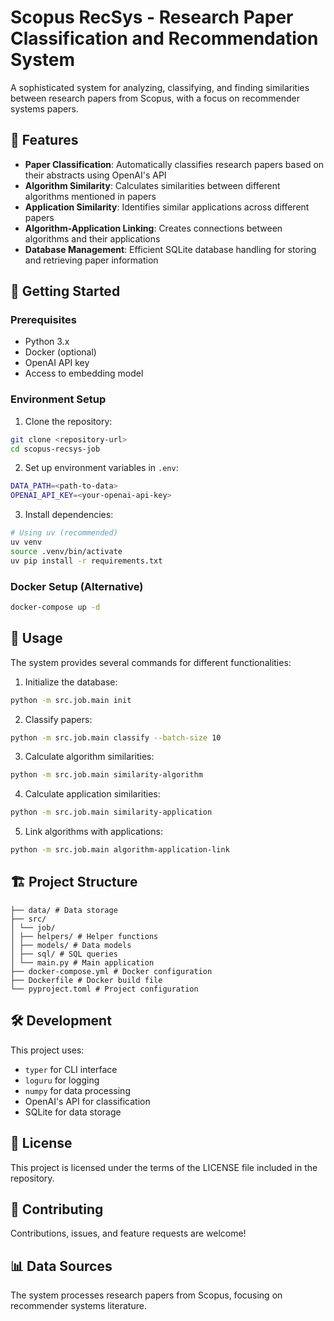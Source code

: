 # Scopus RecSys - Research Paper Classification and Recommendation System

A sophisticated system for analyzing, classifying, and finding similarities between research papers from Scopus, with a focus on recommender systems papers.

## 🌟 Features

- **Paper Classification**: Automatically classifies research papers based on their abstracts using OpenAI's API
- **Algorithm Similarity**: Calculates similarities between different algorithms mentioned in papers
- **Application Similarity**: Identifies similar applications across different papers
- **Algorithm-Application Linking**: Creates connections between algorithms and their applications
- **Database Management**: Efficient SQLite database handling for storing and retrieving paper information

## 🚀 Getting Started

### Prerequisites

- Python 3.x
- Docker (optional)
- OpenAI API key
- Access to embedding model

### Environment Setup

1. Clone the repository:
```bash
git clone <repository-url>
cd scopus-recsys-job
```

2. Set up environment variables in `.env`:
```bash
DATA_PATH=<path-to-data>
OPENAI_API_KEY=<your-openai-api-key>
```

3. Install dependencies:
```bash
# Using uv (recommended)
uv venv
source .venv/bin/activate
uv pip install -r requirements.txt
```

### Docker Setup (Alternative)

```bash
docker-compose up -d
```

## 🔧 Usage

The system provides several commands for different functionalities:

1. Initialize the database:
```bash
python -m src.job.main init
```

2. Classify papers:
```bash
python -m src.job.main classify --batch-size 10
```

3. Calculate algorithm similarities:
```bash
python -m src.job.main similarity-algorithm
```

4. Calculate application similarities:
```bash
python -m src.job.main similarity-application
```

5. Link algorithms with applications:
```bash
python -m src.job.main algorithm-application-link
```

## 🏗️ Project Structure

```
├── data/ # Data storage
├── src/
│ └── job/
│ ├── helpers/ # Helper functions
│ ├── models/ # Data models
│ ├── sql/ # SQL queries
│ └── main.py # Main application
├── docker-compose.yml # Docker configuration
├── Dockerfile # Docker build file
└── pyproject.toml # Project configuration
```

## 🛠️ Development

This project uses:
- `typer` for CLI interface
- `loguru` for logging
- `numpy` for data processing
- OpenAI's API for classification
- SQLite for data storage

## 📝 License

This project is licensed under the terms of the LICENSE file included in the repository.

## 🤝 Contributing

Contributions, issues, and feature requests are welcome!

## 📊 Data Sources

The system processes research papers from Scopus, focusing on recommender systems literature.
